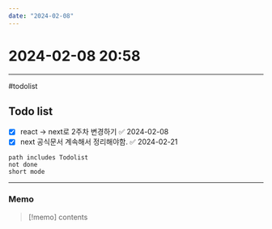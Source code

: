 ```yaml
---
date: "2024-02-08"
---
```

# 2024-02-08 20:58
---

#todolist


## Todo list

- [x] react -> next로 2주차 변경하기 ✅ 2024-02-08
- [x] next 공식문서 계속해서 정리해야함. ✅ 2024-02-21
```tasks
path includes Todolist
not done
short mode
```
---
### Memo
> [!memo]
> contents

